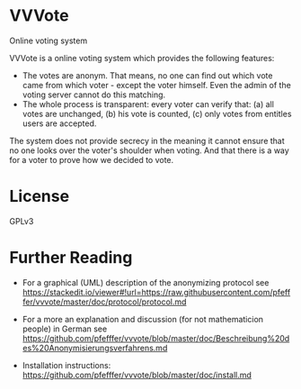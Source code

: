 VVVote
======

Online voting system

VVVote is a online voting system which provides the following features:
- The votes are anonym. That means, no one can find out which vote came from which voter - except the voter himself. Even the admin of the voting server cannot do this matching.
- The whole process is transparent: every voter can verify that: (a) all votes are unchanged, (b) his vote is counted, (c) only votes from entitles users are accepted.

The system does not provide secrecy in the meaning it cannot ensure that no one looks over the voter's shoulder when voting. And that there is a way for a voter to prove how we decided to vote.

License
=======

GPLv3

Further Reading
===============

* For a graphical (UML) description of the anonymizing protocol see https://stackedit.io/viewer#!url=https://raw.githubusercontent.com/pfefffer/vvvote/master/doc/protocol/protocol.md

* For a more an explanation and discussion (for not mathematicion people) in German see https://github.com/pfefffer/vvvote/blob/master/doc/Beschreibung%20des%20Anonymisierungsverfahrens.md 

* Installation instructions: https://github.com/pfefffer/vvvote/blob/master/doc/install.md